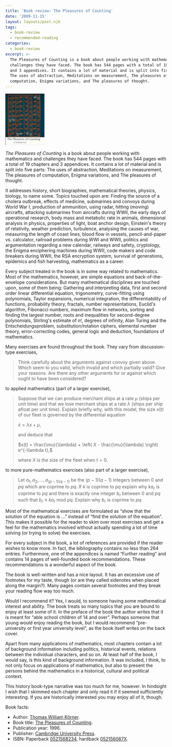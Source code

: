 ```yaml
---
title: 'Book review: The Pleasures of Counting'
date: '2009-11-15'
layout: layouts/post.njk
tags:
  - book-review
  - recommended-reading
categories:
  - book-review
excerpt: >-
  The Pleasures of Counting is a book about people working with mathematics and
  challenges they have faced. The book has 544 pages with a total of 19 chapters
  and 3 appendices. It contains a lot of material and is split into five parts:
  The uses of abstraction, Meditations on measurement, The pleasures of
  computation, Enigma variations, and The pleasures of thought.
---
```

<div class="pull-right"><a href="https://en.wikipedia.org/wiki/Special:BookSources/0521568234"><img src="/media/books/korner.jpg" alt=""></a></div>

*The Pleasures of Counting* is a book about people working with mathematics and challenges they have faced. The book has 544 pages with a total of 19 chapters and 3 appendices. It contains a lot of material and is split into five parts: The uses of abstraction, Meditations on measurement, The pleasures of computation, Enigma variations, and The pleasures of thought.

It addresses history, short biographies, mathematical theories, physics, biology, to name some. Topics touched upon are: Finding the source of a cholera outbreak, effects of medicine, submarines and convoys during World War I, production of ammunition, using radar, hitting (moving) aircrafts, attacking submarines from aircrafts during WWII, the early days of operational research, body mass and metabolic rate in animals, dimensional analysis in physics, properties of light, boat anchor design, Einstein's theory of relativity, weather prediction, turbulence, analysing the causes of war, measuring the length of coast lines, blood flow in vessels, pencil-and-paper vs. calculator, railroad problems during WWI and WWII, politics and argumentation regarding a new calendar, railways and safety, cryptology, the Enigma enciphering machines during WWII, code makers and code breakers during WWII, the RSA encryption system, survival of generations, epidemics and fish harvesting, mathematics as a career.

Every subject treated in the book is in some way related to mathematics. Most of the mathematics, however, are simple equations and back-of-the-envelope considerations. But many mathematical disciplines are touched upon, some of them being: Gathering and interpreting data, first and second order linear differential equation, trigonometry, curve-fitting using polynomials, Taylor expansions, numerical integration, the differentiability of functions, probability theory, fractals, number representations, Euclid's algorithm, Fibonacci numbers, maximum flow in networks, sorting and finding the largest number, roots and inequalities for second-degree polynomials, Stirling's estimate of $n!$, degrees of infinity, Alan Turing and the Entscheidungsproblem, substitution/rotation ciphers, elemental number theory, error-correcting codes, general logic and deduction, foundations of mathematics.

Many exercises are found throughout the book. They vary from discussion-type exercises,

> Think carefully about the arguments against convoy given above. Which seem to you valid, which invalid and which partially valid? Give your reasons. Are there any other arguments for or against which ought to have been considered?

to applied mathematics (part of a larger exercise),

> Suppose that we can produce merchant ships at a rate $\mu$ (ships per unit time) and that we lose merchant ships at a rate $\lambda$ (ships per ship afloat per unit time). Explain briefly why, with this model, the size $x(t)$ of our fleet is governed by the differential equation
>
> $\dot{x} = \lambda x + \mu,$
>
> and deduce that
>
> $x(t) = \frac{\mu}{\lambda} + \left( X - \frac{\mu}{\lambda} \right) e^{-\lambda t},$
>
> where $X$ is the size of the fleet when $t=0$.

to more pure-mathematics exercises (also part of a larger exercise),

> Let $a_1, a_2, \ldots, a_{(p-1)(q-1)}$ be the $(p-1)(q-1)$ integers between $0$ and $p q$ which are coprime to $p q$. If $k$ is coprime to $p q$ explain why $k a_r$ is coprime to $p q$ and there is exactly one integer $b_r$ between $0$ and $p q$ such that $b_r \equiv k a_r \text{ mod } p q$. Explain why $b_r$ is coprime to $p q$.

Most of the mathematical exercises are formulated as &#8220;show that the solution of the equation is &#8230;&#8221; instead of &#8220;find the solution of the equation&#8221;. This makes it possible for the reader to skim over most exercises and get a feel for the mathematics involved without actually spending a lot of time solving (or trying to solve) the exercises.

For every subject in the book, a lot of references are provided if the reader wishes to know more. In fact, the bibliography contains no less than 264 entries. Furthermore, one of the appendices is named &#8220;Further reading&#8221; and contains 14 pages of well-founded book recommendations. These recommendations is a wonderful aspect of the book.

The book is well-written and has a nice layout. It has an excessive use of footnotes for my taste, though (or are they called sidenotes when placed along the margin?). Many pages contain several footnotes and they break your reading flow way too much.

Would I recommend it? Yes, I would, to someone having some mathematical interest and ability. The book treats so many topics that you are bound to enjoy at least some of it. In the preface of the book the author writes that it is meant for &#8220;able school children of 14 and over&#8221;. Perhaps someone that young would enjoy reading the book, but I would recommend &#8220;pre-university or first year university level&#8221;, as the book itself writes on the back cover.

Apart from many applications of mathematics, most chapters contain a lot of background information including politics, historical events, relations between the individual characters, and so on. At least half of the book, I would say, is this kind of background information. It was included, I think, to not only focus on applications of mathematics, but also to present the persons behind the mathematics in a historical, cultural and political context.

This history book-type narrative was too much for me, however. In hindsight I wish that I skimmed each chapter and only read it if it seemed sufficiently interesting. If you are historically interested you may enjoy all of it, though.

Book facts:

*   Author: [Thomas William K&ouml;rner](https://www.dpmms.cam.ac.uk/~twk/).
*   Book title: [The Pleasures of Counting](https://www.dpmms.cam.ac.uk/~twk/my-book.html).
*   Publication year: 1996.
*   Publisher: [Cambridge University Press](http://www.cambridge.org).
*   ISBN: Paperback [0521568234](http://en.wikipedia.org/w/index.php?title=Special:BookSources&isbn=0521568234), hardback [052156087X](http://en.wikipedia.org/w/index.php?title=Special:BookSources&isbn=052156087X).
